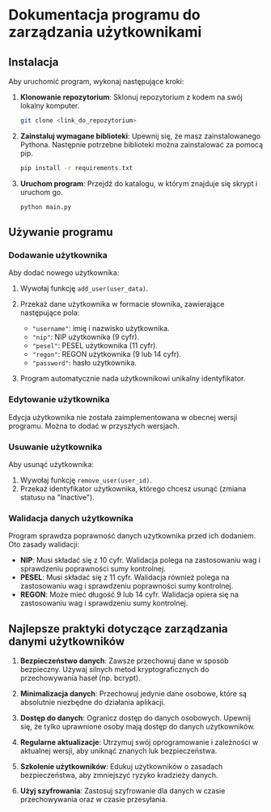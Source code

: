 # Dokumentacja programu do zarządzania użytkownikami

## Instalacja

Aby uruchomić program, wykonaj następujące kroki:

1. **Klonowanie repozytorium**: Sklonuj repozytorium z kodem na swój lokalny komputer.
   ```bash
   git clone <link_do_repozytorium>
   ```

2. **Zainstaluj wymagane biblioteki**: Upewnij się, że masz zainstalowanego Pythona. Następnie potrzebne biblioteki można zainstalować za pomocą pip.
   ```bash
   pip install -r requirements.txt
   ```

3. **Uruchom program**: Przejdź do katalogu, w którym znajduje się skrypt i uruchom go.
   ```bash
   python main.py
   ```

## Używanie programu

### Dodawanie użytkownika

Aby dodać nowego użytkownika:

1. Wywołaj funkcję `add_user(user_data)`.
2. Przekaż dane użytkownika w formacie słownika, zawierające następujące pola:
   - `"username"`: imię i nazwisko użytkownika.
   - `"nip"`: NIP użytkownika (9 cyfr).
   - `"pesel"`: PESEL użytkownika (11 cyfr).
   - `"regon"`: REGON użytkownika (9 lub 14 cyfr).
   - `"password"`: hasło użytkownika.
   
3. Program automatycznie nada użytkownikowi unikalny identyfikator.

### Edytowanie użytkownika

Edycja użytkownika nie została zaimplementowana w obecnej wersji programu. Można to dodać w przyszłych wersjach.

### Usuwanie użytkownika

Aby usunąć użytkownika:

1. Wywołaj funkcję `remove_user(user_id)`.
2. Przekaż identyfikator użytkownika, którego chcesz usunąć (zmiana statusu na "Inactive").

### Walidacja danych użytkownika

Program sprawdza poprawność danych użytkownika przed ich dodaniem. Oto zasady walidacji:

- **NIP**: Musi składać się z 10 cyfr. Walidacja polega na zastosowaniu wag i sprawdzeniu poprawności sumy kontrolnej.
- **PESEL**: Musi składać się z 11 cyfr. Walidacja również polega na zastosowaniu wag i sprawdzeniu poprawności sumy kontrolnej.
- **REGON**: Może mieć długość 9 lub 14 cyfr. Walidacja opiera się na zastosowaniu wag i sprawdzeniu sumy kontrolnej.

## Najlepsze praktyki dotyczące zarządzania danymi użytkowników

1. **Bezpieczeństwo danych**: Zawsze przechowuj dane w sposób bezpieczny. Używaj silnych metod kryptograficznych do przechowywania haseł (np. bcrypt).

2. **Minimalizacja danych**: Przechowuj jedynie dane osobowe, które są absolutnie niezbędne do działania aplikacji.

3. **Dostęp do danych**: Ogranicz dostęp do danych osobowych. Upewnij się, że tylko uprawnione osoby mają dostęp do danych użytkowników.

4. **Regularne aktualizacje**: Utrzymuj swój oprogramowanie i zależności w aktualnej wersji, aby uniknąć znanych luk bezpieczeństwa.

5. **Szkolenie użytkowników**: Edukuj użytkowników o zasadach bezpieczeństwa, aby zmniejszyć ryzyko kradzieży danych.

6. **Użyj szyfrowania**: Zastosuj szyfrowanie dla danych w czasie przechowywania oraz w czasie przesyłania.
